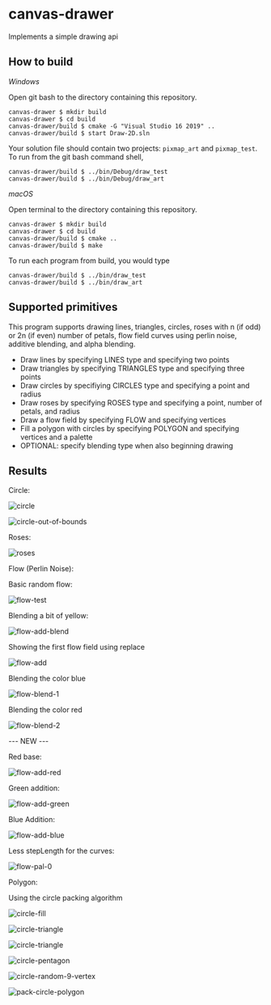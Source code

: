 # canvas-drawer

Implements a simple drawing api


## How to build

*Windows*

Open git bash to the directory containing this repository.

```
canvas-drawer $ mkdir build
canvas-drawer $ cd build
canvas-drawer/build $ cmake -G "Visual Studio 16 2019" ..
canvas-drawer/build $ start Draw-2D.sln
```

Your solution file should contain two projects: `pixmap_art` and `pixmap_test`.
To run from the git bash command shell, 

```
canvas-drawer/build $ ../bin/Debug/draw_test
canvas-drawer/build $ ../bin/Debug/draw_art
```

*macOS*

Open terminal to the directory containing this repository.

```
canvas-drawer $ mkdir build
canvas-drawer $ cd build
canvas-drawer/build $ cmake ..
canvas-drawer/build $ make
```

To run each program from build, you would type

```
canvas-drawer/build $ ../bin/draw_test
canvas-drawer/build $ ../bin/draw_art
```

## Supported primitives

This program supports drawing lines, triangles, circles, roses with n (if odd) or 2n (if even) number of petals, flow field curves using perlin noise, additive blending, and alpha blending.

- Draw lines by specifying LINES type and specifying two points
- Draw triangles by specifying TRIANGLES type and specifying three points
- Draw circles by specifiying CIRCLES type and specifying a point and radius
- Draw roses by specifying ROSES type and specifying a point, number of petals, and radius
- Draw a flow field by specifying FLOW and specifying vertices
- Fill a polygon with circles by specifying POLYGON and specifying vertices and a palette
- OPTIONAL: specify blending type when also beginning drawing

## Results

Circle:

![circle](https://user-images.githubusercontent.com/72237791/221095216-8dfab288-9a50-4650-be0f-967a3b6a40db.png)

![circle-out-of-bounds](https://user-images.githubusercontent.com/72237791/221095304-922fc897-2813-4025-aec7-b7df94732cab.png)


Roses:

![roses](https://user-images.githubusercontent.com/72237791/221096656-6835b5b1-87cc-41a1-9480-aed6c7438737.png)



Flow (Perlin Noise):

Basic random flow:

![flow-test](https://user-images.githubusercontent.com/72237791/221095804-9cf37876-c641-4f56-af43-3612129f37c1.png)

Blending a bit of yellow:

![flow-add-blend](https://user-images.githubusercontent.com/72237791/221095842-3e858e73-96fb-4eef-a31e-2643c814aa09.png)


Showing the first flow field using replace

![flow-add](https://user-images.githubusercontent.com/72237791/221095339-d3cb86b3-0554-4e21-b6af-0c63ca9b5fd8.png)

Blending the color blue

![flow-blend-1](https://user-images.githubusercontent.com/72237791/221095357-e669e4af-9d68-468b-ad7d-e88e6c3ed512.png)

Blending the color red

![flow-blend-2](https://user-images.githubusercontent.com/72237791/221095365-53ec50bc-ed05-44ab-8e63-dae346a3f9e8.png)

--- NEW ---

Red base:

![flow-add-red](https://user-images.githubusercontent.com/72237791/221095599-d3dddd9f-cf78-40c8-af47-a9d027d24936.png)

Green addition:

![flow-add-green](https://user-images.githubusercontent.com/72237791/221095620-95eff276-ae63-4a6c-aec7-f9c40b1e9427.png)

Blue Addition:

![flow-add-blue](https://user-images.githubusercontent.com/72237791/221095640-d252f65c-3009-41be-bd68-bd022c52d750.png)

Less stepLength for the curves:

![flow-pal-0](https://user-images.githubusercontent.com/72237791/221095760-82aa60af-4dc5-4992-a015-83d6472b3623.png)



Polygon:

Using the circle packing algorithm

![circle-fill](https://user-images.githubusercontent.com/72237791/221095485-98b8fac6-b8e8-468a-95b9-e251e5e1cf94.png)

![circle-triangle](https://user-images.githubusercontent.com/72237791/221095517-65d82bec-dccf-4923-b7cd-83d2f8766e0e.png)

![circle-triangle](https://user-images.githubusercontent.com/72237791/221104743-443eb73d-3162-4d4a-bca9-c96d2a84460e.png)

![circle-pentagon](https://user-images.githubusercontent.com/72237791/221104768-922c11b0-2c29-4a34-80ea-e27633bc8e04.png)

![circle-random-9-vertex](https://user-images.githubusercontent.com/72237791/221104806-426bc895-cd08-45f1-a496-a3a217f7238c.png)

![pack-circle-polygon](https://user-images.githubusercontent.com/72237791/221104830-3a0818e2-b282-44a6-87bf-1e16710a88ed.png)











